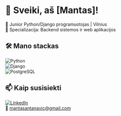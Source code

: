 # 👋 Sveiki, aš [Mantas]!  
🚀  Junior Python/Django programuotojas | Vilnius  
🔧 Specializacija: Backend sistemos ir web aplikacijos 


## 🛠️ Mano stackas  
![Python](https://img.shields.io/badge/Python-3.11-3776AB?logo=python)  
![Django](https://img.shields.io/badge/Django-5.2-092E20?logo=django)  
![PostgreSQL](https://img.shields.io/badge/PostgreSQL-14-4169E1?logo=postgresql)  


## 📫 Kaip susisiekti  
[![LinkedIn](https://img.shields.io/badge/LinkedIn-Profilis-0A66C2?logo=linkedin)](https://linkedin.com/in/mantas-an)  
📧 mantasantanavic@gmail.com  
